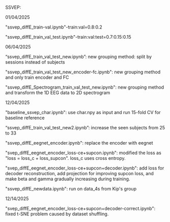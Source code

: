 SSVEP:

01/04/2025

"ssvep_diffE_train-val.ipynb"-train:val=0.8:0.2

"ssvep_diffE_train_val_test.ipynb"-train:val:test=0.7:0.15:0.15

06/04/2025

“ssvep_diffE_train_val_test_new.ipynb”: new grouping method: split by sessions instead of subjects

"ssvep_diffE_train_val_test_new_encoder-fc.ipynb": new grouping method and only train encoder and FC

"ssvep_diffE_Spectrogram_train_val_test_new.ipynb": new grouping method and transform the 1D EEG data to 2D spectrogram

12/04/2025

"baseline_ssvep_char.ipynb": use char.npy as input and run 15-fold CV for baseline reference

“ssvep_diffE_train_val_test_new2.ipynb”: increase the seen subjects from 25 to 33

"ssvep_diffE_eegnet_encoder.ipynb": replace the encoder with eegnet

"svep_diffE_eegnet_encoder_loss-ce+supcon.ipynb": modified the loss as "loss = loss_c + loss_supcon". loss_c uses cross entropy.

"svep_diffE_eegnet_encoder_loss-ce+supcon+decoder.ipynb": add loss for decoder reconstruction, add projection for improving supcon loss, and make  beta and gamma gradually increasing during training.

"ssvep_diffE_newdata.ipynb": run on data_4s from Kip's group

12/14/2025

"svep_diffE_eegnet_encoder_loss-ce+supcon+decoder-correct.ipynb": fixed t-SNE problem caused by dataset shuffling.
